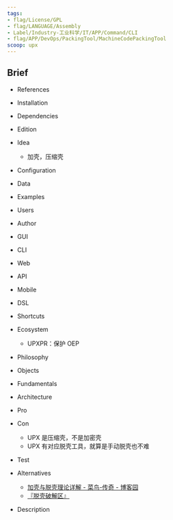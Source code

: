 ```yaml
---
tags:
- flag/License/GPL
- flag/LANGUAGE/Assembly
- Label/Industry-工业科学/IT/APP/Command/CLI
- flag/APP/DevOps/PackingTool/MachineCodePackingTool
scoop: upx
---
```


## Brief

- References

- Installation

- Dependencies

- Edition

- Idea
    - 加壳，压缩壳

- Configuration

- Data

- Examples

- Users

- Author

- GUI

- CLI

- Web

- API

- Mobile

- DSL

- Shortcuts

- Ecosystem
    - UPXPR：保护 OEP

- Philosophy

- Objects

- Fundamentals

- Architecture

- Pro

- Con
    - UPX 是压缩壳，不是加密壳
    - UPX 有对应脱壳工具，就算是手动脱壳也不难

- Test

- Alternatives
    - [加壳与脱壳理论详解 - 菜鸟-传奇 - 博客园](https://www.cnblogs.com/cainiao-chuanqi/p/14763537.html)
    - [『脱壳破解区』](https://www.52pojie.cn/forum-5-1.html)

- Description
